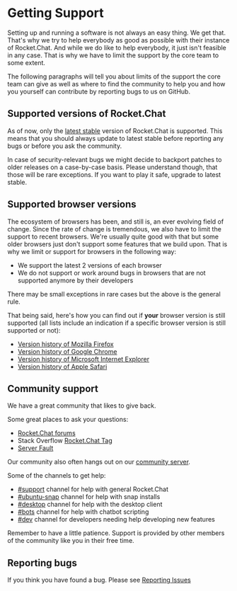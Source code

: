 # Getting Support

Setting up and running a software is not always an easy thing. We get that. That's why we try to help everybody as good as possible with their instance of Rocket.Chat. And while we do like to help everybody, it just isn't feasible in any case. That is why we have to limit the support by the core team to some extent.

The following paragraphs will tell you about limits of the support the core team can give as well as where to find the community to help you and how you yourself can contribute by reporting bugs to us on GitHub.

## Supported versions of Rocket.Chat

As of now, only the [latest stable](https://rocket.chat/download) version of Rocket.Chat is supported. This means that you should always update to latest stable before reporting any bugs or before you ask the community.

In case of security-relevant bugs we might decide to backport patches to older releases on a case-by-case basis. Please understand though, that those will be rare exceptions. If you want to play it safe, upgrade to latest stable.

## Supported browser versions

The ecosystem of browsers has been, and still is, an ever evolving field of change. Since the rate of change is tremendous, we also have to limit the support to recent browsers. We're usually quite good with that but some older browsers just don't support some features that we build upon. That is why we limit or support for browsers in the following way:

- We support the latest 2 versions of each browser
- We do not support or work around bugs in browsers that are not supported anymore by their developers

There may be small exceptions in rare cases but the above is the general rule.

That being said, here's how you can find out if **your** browser version is still supported (all lists include an indication if a specific browser version is still supported or not):

- [Version history of Mozilla Firefox](https://en.wikipedia.org/wiki/Firefox_version_history)
- [Version history of Google Chrome](https://en.wikipedia.org/wiki/Google_Chrome_version_history)
- [Version history of Microsoft Internet Explorer](https://en.wikipedia.org/wiki/Internet_Explorer_version_history)
- [Version history of Apple Safari](https://en.wikipedia.org/wiki/Safari_version_history)

## Community support

We have a great community that likes to give back.

Some great places to ask your questions:

- [Rocket.Chat forums](https://forums.rocket.chat/)
- Stack Overflow [Rocket.Chat Tag](https://stackoverflow.com/questions/tagged/rocket.chat)
- [Server Fault](https://serverfault.com/search?q=Rocket.Chat)

Our community also often hangs out on our [community server](https://open.rocket.chat).

Some of the channels to get help:

- [#support](https://open.rocket.chat/channel/support) channel for help with general Rocket.Chat
- [#ubuntu-snap](https://open.rocket.chat/channel/ubuntu-snap) channel for help with snap installs
- [#desktop](https://open.rocket.chat/channel/desktop) channel for help with the desktop client
- [#bots](https://open.rocket.chat/channel/bots) channel for help with chatbot scripting
- [#dev](https://open.rocket.chat/channel/dev) channel for developers needing help developing new features

Remember to have a little patience. Support is provided by other members of the community like you in their free time.

## Reporting bugs

If you think you have found a bug.  Please see [Reporting Issues](../contributing/reporting-issues/)

